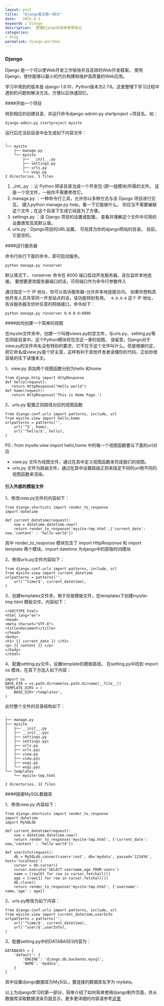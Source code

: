 ```yaml
---
layout: post
title:  "Django笔记第一部分"
date:   2015-4-3
keywords : Django
description:  整理Django的简单使用笔记
categories:
- blog
permalink: django-partOne
---
```


### **Django**
Django 是一个可以使Web开发工作愉快并且高效的Web开发框架。 使用Django，使你能够以最小的代价构建和维护高质量的Web应用。

学习中用到的版本是 django-1.6.10，Python版本为2.7.6。这里整理下学习过程中遇到的问题和解决方法，方便以后快速回忆。

####开始一个项目

转到相应的创建目录，并运行命令django-admin.py startproject +项目名，如：

    django-admin.py startproject mysite

运行后在当前目录中会生成如下内容文件：
    
    .
    └── mysite
        ├── manage.py
        └── mysite
            ├── __init__.py
            ├── settings.py
            ├── urls.py
            └── wsgi.py
    2 directories, 5 files

 1. \__init__.py ：让 Python 把该目录当成一个开发包 (即一组模块)所需的文件。 这是一个空文件，一般你不需要修改它。
 2. manage.py ：一种命令行工具，允许你以多种方式与该 Django 项目进行交互。 键入python manage.py help，看一下它能做什么。 你应当不需要编辑这个文件；在这个目录下生成它纯是为了方便。
 3. settings.py ：该 Django 项目的设置或配置。 查看并理解这个文件中可用的设置类型及其默认值。
 4. urls.py：Django项目的URL设置。 可视其为你的django网站的目录。 目前，它是空的。


####运行服务器

命令行执行下面的命令，即可启动服务。

    python manage.py runserver

默认情况下， runserver 命令在 8000 端口启动开发服务器，且仅监听本地连接。 要想要更改服务器端口的话，可将端口作为命令行参数传入

通过指定一个 IP 地址，你可以告诉服务器–允许非本地连接访问。 如果你想和其他开发人员共享同一开发站点的话，该功能特别有用。 `` 0.0.0.0`` 这个 IP 地址，告诉服务器去侦听任意的网络接口，命令如下：

    python manage.py runserver 0.0.0.0:8000


####如何创建一个简单的视图

在mysite文件夹中，创建一个叫做views.py的空文件，与urls.py、setting.py等在同级目录中。这个Python模块将包含这一章的视图。 请留意，Django对于view.py的文件命名没有特别的要求，它不在乎这个文件叫什么。但是根据约定，把它命名成view.py是个好主意，这样有利于其他开发者读懂你的代码，正如你很容易的往下读懂本文。

1、view.py 添加两个视图函数分别为hello 和home

    from django.http import HttpResponse
    def hello(request):
       return HttpResponse("Hello world")
    def home(request):
       return HttpResponse('This is Home Page.')
    
2、urls.py 配置正则路径对应的视图函数

    from django.conf.urls import patterns, include, url
    from mysite.view import hello,home
    urlpatterns = patterns('',
        url('^$', home),
        url('^hello/$', hello),
    )
    

PS : from mysite.view import hello,home  中的每一个视图函数要与下面的url对应

- view.py 文件为视图文件，通过在其中定义视图函数来完成我们的视图。
- urls.py 文件为路由文件，通过在其中设置路由正则来指定不同的url用不同的视图函数来渲染。


#### 引入外部的模板文件

1、修改view.py文件的内容如下：

    from django.shortcuts import render_to_response
    import datetime

    def current_datetime(request):
        now = datetime.datetime.now()
        return render_to_response('mysite-tmp.html',{'current_date': now,'content' : 'hello world'})

其中 render_to_response 模块包含了 import HttpResponse 和 import template 两个模块。import datetime 为django中的获取时间模块

2、修改urls.py文件内容如下：

    from django.conf.urls import patterns, include, url
    from mysite.view import current_datetime
    urlpatterns = patterns('',
        url('^time/$', current_datetime),
    )
    
3、创建templates文件夹，用于存放模板文件，在templates下创建mysite-tmp.html 模板文件，内容如下：

    <!DOCTYPE html>
    <html lang="en">
    <head>
    <meta charset="UTF-8">
    <title>Document</title>
    </head>
    <body>
    <h1> {{ current_date }} </h1>
    <p> {{ content }} </p>
    </body>
    </html>
    
4、配置setting.py文件，设置template的模板路径。
在setting.py中找到 import os 模块，在其下方加入如下内容：

    import os
    BASE_DIR = os.path.dirname(os.path.dirname(__file__))
    TEMPLATE_DIRS = (
        BASE_DIR+'/templates',
    )

此时整个文件的目录结构如下：

    .
    ├── manage.py
    ├── mysite
    │   ├── __init__.py
    │   ├── __init__.pyc
    │   ├── settings.py
    │   ├── settings.pyc
    │   ├── urls.py
    │   ├── urls.pyc
    │   ├── view.py
    │   ├── view.pyc
    │   ├── wsgi.py
    │   └── wsgi.pyc
    └── templates
        └── mysite-tmp.html
    
    2 directories, 12 files

####链接MySQL数据库

1、修改view.py 内容如下：
    
    from django.shortcuts import render_to_response
    import datetime
    import MySQLdb

    def current_datetime(request):
        now = datetime.datetime.now()
        return render_to_response('mysite-tmp.html', {'current_date': now,'content' : 'hello world'})

    def userInfo(request):
        db = MySQLdb.connect(user='root', db='mydata', passwd='123456', host='localhost')
        cursor = db.cursor()
        cursor.execute('SELECT username,age FROM users')
        name = [row[0] for row in cursor.fetchall()]
        age = [row[1] for row in cursor.fetchall()]
        db.close()
        return render_to_response('mysite-tmp.html', {'username': name,'age' : age})


2、urls.py修改为如下内容：

    from django.conf.urls import patterns, include, url
    from mysite.view import current_datetime,userInfo
    urlpatterns = patterns('',
        url('^time/$', current_datetime),
        url('^user/$',userInfo),
    )

3、配置setting.py中的DATABASES内容为：
    
    DATABASES = {
        'default': {
            'ENGINE': 'django.db.backends.mysql',
            'NAME': 'mydata',
        }
    }

其中设置django数据库为MySQL，要连接的数据库名字为 mydata。

以上为django学习的第一部分，简单介绍了如何简单使用django制作页面，并从数据库读取数据渲染页面显示。更多更详细的内容请参考[这里](http://djangobook.py3k.cn/2.0/)